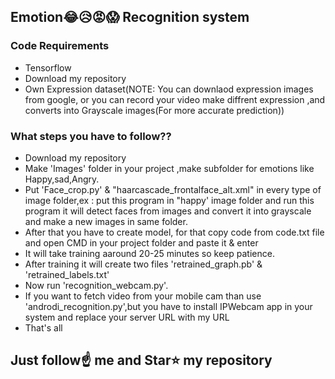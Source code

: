 ##  Emotion😂😥😡😱 Recognition system

### Code Requirements
- Tensorflow
- Download my repository
- Own Expression dataset(NOTE: You can downlaod expression images from google, or you can record your video make diffrent expression ,and
  converts into Grayscale images(For more accurate prediction))


### What steps you have to follow??
- Download my repository 
- Make 'Images' folder in your project ,make subfolder for emotions like Happy,sad,Angry.
- Put 'Face_crop.py' & "haarcascade_frontalface_alt.xml" in every type of image folder,ex : put this program in "happy' image folder and 
  run this program it will detect faces from images and convert it into grayscale and make a new images in same folder.
- After that you have to create model, for that copy code from code.txt file and open CMD in your project folder and paste it & enter
- It will take training aaround 20-25 minutes so keep patience.
- After training it will create two files 'retrained_graph.pb' & 'retrained_labels.txt'
- Now run 'recognition_webcam.py'.
- If you want to fetch video from your mobile cam than use  	'androdi_recognition.py',but you have to install IPWebcam app in your system
  and replace your server URL with my URL
- That's all 

## Just follow☝️ me and Star⭐ my repository 
